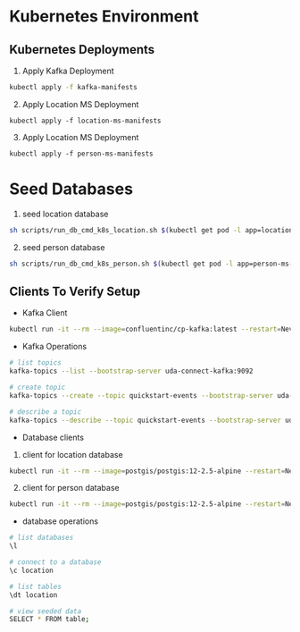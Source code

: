# Kubernetes Environment 
## Kubernetes Deployments 

1. Apply Kafka Deployment
```sh
kubectl apply -f kafka-manifests
```
2. Apply Location MS Deployment
```
kubectl apply -f location-ms-manifests
```
3. Apply Location MS Deployment
```
kubectl apply -f person-ms-manifests
```
# Seed Databases

1. seed location database
```sh
sh scripts/run_db_cmd_k8s_location.sh $(kubectl get pod -l app=location-ms-postgres --no-headers -o jsonpath='{.items[0].metadata.name}{"\n"}')
```
2. seed person database
```sh
sh scripts/run_db_cmd_k8s_person.sh $(kubectl get pod -l app=person-ms-postgres --no-headers -o jsonpath='{.items[0].metadata.name}{"\n"}')
```


## Clients To Verify Setup

* Kafka Client

```sh
kubectl run -it --rm --image=confluentinc/cp-kafka:latest --restart=Never --env=KAFKA_BROKER_ID=ignored --env=KAFKA_ZOOKEEPER_CONNECT=ignored  kafka-client -- bash
```

* Kafka Operations 
```sh
# list topics
kafka-topics --list --bootstrap-server uda-connect-kafka:9092

# create topic
kafka-topics --create --topic quickstart-events --bootstrap-server uda-connect-kafka:9092 --partitions 1 --replication-factor 1

# describe a topic 
kafka-topics --describe --topic quickstart-events --bootstrap-server uda-connect-kafka:9092
```

* Database clients

1. client for location database
```sh
kubectl run -it --rm --image=postgis/postgis:12-2.5-alpine --restart=Never postgres-client -- psql -h location-ms-postgres -U ct_admin -d location
```
2. client for person database
```sh
kubectl run -it --rm --image=postgis/postgis:12-2.5-alpine --restart=Never postgres-client -- psql -h person-ms-postgres -U ct_admin -d person
```

* database operations 
```sh
# list databases
\l

# connect to a database
\c location

# list tables
\dt location

# view seeded data
SELECT * FROM table;

```








